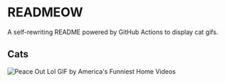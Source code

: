 # READMEOW

A self-rewriting README powered by GitHub Actions to display cat gifs.

## Cats

![Peace Out Lol GIF by America's Funniest Home Videos](https://media4.giphy.com/media/l4KibK3JwaVo0CjDO/200.gif?cid=9acd02dat1s9g5swwcv912wfbiu18j69jkme3oh9nv0q5qi3&ep=v1_gifs_search&rid=200.gif&ct=g)
